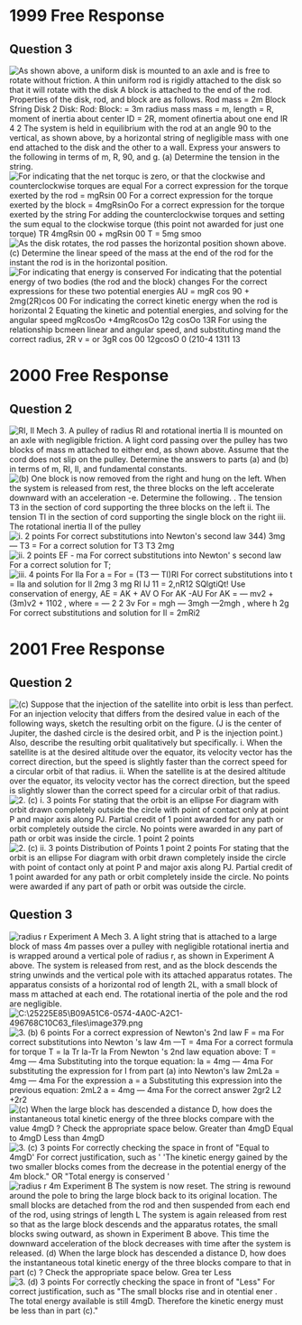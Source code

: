 1999 Free Response
==================

Question 3
----------

  <img src="./media/image366.png" alt="As shown above, a uniform disk is mounted to an axle and is free to rotate without friction. A thin uniform rod is rigidly attached to the disk so that it will rotate with the disk A block is attached to the end of the rod. Properties of the disk, rod, and block are as follows. Rod mass = 2m Block Sfring Disk 2 Disk: Rod: Block: = 3m radius mass mass = m, length = R, moment of inertia about center ID = 2R, moment ofinertia about one end IR 4 2 The system is held in equilibrium with the rod at an angle 90 to the vertical, as shown above, by a horizontal string of negligible mass with one end attached to the disk and the other to a wall. Express your answers to the following in terms of m, R, 90, and g. (a) Determine the tension in the string. "/>

  <img src="./media/image367.png" alt="For indicating that the net torquc is zero, or that the clockwise and counterclockwise torques are equal For a correct expression for the torque exerted by the rod = mgRsin 00 For a correct expression for the torque exerted by the block = 4mgRsinOo For a correct expression for the torque exerted by the string For adding the counterclockwise torques and setting the sum equal to the clockwise torque (this point not awarded for just one torque) TR 4mgRsin 00 + mgRsin 00 T = 5mg smoo "/>

  <img src="./media/image368.png" alt="As the disk rotates, the rod passes the horizontal position shown above. (c) Determine the linear speed of the mass at the end of the rod for the instant the rod is in the horizontal position. "/>

  <img src="./media/image369.png" alt="For indicating that energy is conserved For indicating that the potential energy of two bodies (the rod and the block) changes For the correct expressions for these two potential energies AU = mgR cos 90 + 2mg(2R)cos 00 For indicating the correct kinetic energy when the rod is horizontal 2 Equating the kinetic and potential energies, and solving for the angular speed mgRcosOo +4mgRcosOo 12g cosOo 13R For using the relationship bcmeen linear and angular speed, and substituting mand the correct radius, 2R v = or 3gR cos 00 12gcosO 0 (210-4 1311 13 "/>

2000 Free Response
==================

Question 2
----------

  <img src="./media/image370.png" alt="RI, Il Mech 3. A pulley of radius RI and rotational inertia Il is mounted on an axle with negligible friction. A light cord passing over the pulley has two blocks of mass m attached to either end, as shown above. Assume that the cord does not slip on the pulley. Determine the answers to parts (a) and (b) in terms of m, RI, Il, and fundamental constants. "/>

  <img src="./media/image371.png" alt="(b) One block is now removed from the right and hung on the left. When the system is released from rest, the three blocks on the left accelerate downward with an acceleration -e. Determine the following. . The tension T3 in the section of cord supporting the three blocks on the left ii. The tension Tl in the section of cord supporting the single block on the right iii. The rotational inertia Il of the pulley "/>

  <img src="./media/image372.png" alt="i. 2 points For correct substitutions into Newton&#39;s second law 344) 3mg — T3 = For a correct solution for T3 T3 2mg "/>

  <img src="./media/image373.png" alt="ii. 2 points EF - ma For correct substitutions into Newton&#39; s second law For a correct solution for T; "/>

  <img src="./media/image374.png" alt="iii. 4 points For Ila For a = For = (T3 — TI)RI For correct substitutions into t = Ila and solution for Il 2mg 3 mg RI IJ 11 = 2,nR12 SQlgtiQt! Use conservation of energy, AE = AK + AV O For AK -AU For AK = — mv2 + (3m)v2 + 1102 , where = — 2 2 3v For = mgh — 3mgh —2mgh , where h 2g For correct substitutions and solution for Il = 2mRi2 "/>

2001 Free Response
==================

Question 2
----------

  <img src="./media/image375.png" alt="(c) Suppose that the injection of the satellite into orbit is less than perfect. For an injection velocity that differs from the desired value in each of the following ways, sketch the resulting orbit on the figure. (J is the center of Jupiter, the dashed circle is the desired orbit, and P is the injection point.) Also, describe the resulting orbit qualitatively but specifically. i. When the satellite is at the desired altitude over the equator, its velocity vector has the correct direction, but the speed is slightly faster than the correct speed for a circular orbit of that radius. ii. When the satellite is at the desired altitude over the equator, its velocity vector has the correct direction, but the speed is slightly slower than the correct speed for a circular orbit of that radius. "/>

  <img src="./media/image376.png" alt="2. (c) i. 3 points For stating that the orbit is an ellipse For diagram with orbit drawn completely outside the circle with point of contact only at point P and major axis along PJ. Partial credit of 1 point awarded for any path or orbit completely outside the circle. No points were awarded in any part of path or orbit was inside the circle. 1 point 2 points "/>

  <img src="./media/image377.png" alt="2. (c) ii. 3 points Distribution of Points 1 point 2 points For stating that the orbit is an ellipse For diagram with orbit drawn completely inside the circle with point of contact only at point P and major axis along PJ. Partial credit of 1 point awarded for any path or orbit completely inside the circle. No points were awarded if any part of path or orbit was outside the circle. "/>

Question 3
----------

  <img src="./media/image378.png" alt="radius r Experiment A Mech 3. A light string that is attached to a large block of mass 4m passes over a pulley with negligible rotational inertia and is wrapped around a vertical pole of radius r, as shown in Experiment A above. The system is released from rest, and as the block descends the string unwinds and the vertical pole with its attached apparatus rotates. The apparatus consists of a horizontal rod of length 2L, with a small block of mass m attached at each end. The rotational inertia of the pole and the rod are negligible. "/>

  <img src="./media/image379.png" alt="C:\25225E85\B09A51C6-0574-4A0C-A2C1-496768C10C63_files\image379.png"/>

  <img src="./media/image380.png" alt="3. (b) 6 points For a correct expression of Newton&#39;s 2nd law F = ma For correct substitutions into Newton &#39;s law 4m —T = 4ma For a correct formula for torque T = la Tr la-Tr la From Newton &#39;s 2nd law equation above: T = 4mg — 4ma Substituting into the torque equation: la = 4mg — 4ma For substituting the expression for I from part (a) into Newton&#39;s law 2mL2a = 4mg — 4ma For the expression a = a Substituting this expression into the previous equation: 2mL2 a = 4mg — 4ma For the correct answer 2gr2 L2 +2r2 "/>

  <img src="./media/image381.png" alt="(c) When the large block has descended a distance D, how does the instantaneous total kinetic energy of the three blocks compare with the value 4mgD ? Check the appropriate space below. Greater than 4mgD Equal to 4mgD Less than 4mgD "/>

  <img src="./media/image382.png" alt="3. (c) 3 points For correctly checking the space in front of &quot;Equal to 4mgD&#39; For correct justification, such as &#39; &#39;The kinetic energy gained by the two smaller blocks comes from the decrease in the potential energy of the 4m block.&quot; OR &quot;Total energy is conserved &#39; "/>

  <img src="./media/image383.png" alt="radius r 4m Experiment B The system is now reset. The string is rewound around the pole to bring the large block back to its original location. The small blocks are detached from the rod and then suspended from each end of the rod, using strings of length L The system is again released from rest so that as the large block descends and the apparatus rotates, the small blocks swing outward, as shown in Experiment B above. This time the downward acceleration of the block decreases with time after the system is released. (d) When the large block has descended a distance D, how does the instantaneous total kinetic energy of the three blocks compare to that in part (c) ? Check the appropriate space below. Grea ter Less "/>

  <img src="./media/image384.png" alt="3. (d) 3 points For correctly checking the space in front of &quot;Less&quot; For correct justification, such as &quot;The small blocks rise and in otential ener . The total energy available is still 4mgD. Therefore the kinetic energy must be less than in part (c).&quot; "/>
